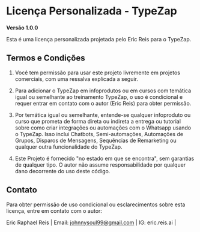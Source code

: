 # Licença Personalizada - TypeZap

**Versão 1.0.0**

Esta é uma licença personalizada projetada pelo Eric Reis para o TypeZap.

## Termos e Condições

1. Você tem permissão para usar este projeto livremente em projetos comerciais, com uma ressalva explicada a seguir.

2. Para adicionar o TypeZap em infoprodutos ou em cursos com temática igual ou semelhante ao treinamento TypeZap, o uso é condicional e requer entrar em contato com o autor (Eric Reis) para obter permissão.

3. Por temática igual ou semelhante, entende-se qualquer infoproduto ou curso que prometa de forma direta ou indireta
a entrega ou tutorial sobre como criar integrações ou automações com o Whatsapp usando o TypeZap. Isso inclui Chatbots,
Semi-automações, Automações de Grupos, Disparos de Mensagens, Sequências de Remarketing ou qualquer outra funcionalidade
do TypeZap.

3. Este Projeto é fornecido "no estado em que se encontra", sem garantias de qualquer tipo. O autor não assume responsabilidade por qualquer dano decorrente do uso deste código.

## Contato

Para obter permissão de uso condicional ou esclarecimentos sobre esta licença, entre em contato com o autor:

Eric Raphael Reis |
Email: johnnysoul99@gmail.com |
IG: eric.reis.ai |